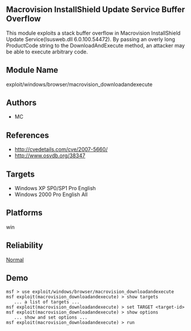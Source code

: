 ## Macrovision InstallShield Update Service Buffer Overflow

This module exploits a stack buffer overflow in Macrovision 
InstallShield Update Service(Isusweb.dll 6.0.100.54472). By 
passing an overly long ProductCode string to the 
DownloadAndExecute method, an attacker may be able to 
execute arbitrary code.


## Module Name
exploit/windows/browser/macrovision_downloadandexecute

## Authors
* MC


## References
* http://cvedetails.com/cve/2007-5660/
* http://www.osvdb.org/38347



## Targets
* Windows XP SP0/SP1 Pro English
* Windows 2000 Pro English All


## Platforms
win

## Reliability
[Normal](https://github.com/rapid7/metasploit-framework/wiki/Exploit-Ranking)

## Demo

```
msf > use exploit/windows/browser/macrovision_downloadandexecute
msf exploit(macrovision_downloadandexecute) > show targets
   ... a list of targets ...
msf exploit(macrovision_downloadandexecute) > set TARGET <target-id>
msf exploit(macrovision_downloadandexecute) > show options
   ... show and set options ...
msf exploit(macrovision_downloadandexecute) > run
```
    
    